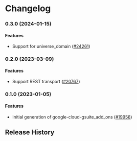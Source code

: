 # Changelog

### 0.3.0 (2024-01-15)

#### Features

* Support for universe_domain ([#24261](https://github.com/googleapis/google-cloud-ruby/issues/24261)) 

### 0.2.0 (2023-03-09)

#### Features

* Support REST transport ([#20767](https://github.com/googleapis/google-cloud-ruby/issues/20767)) 

### 0.1.0 (2023-01-05)

#### Features

* Initial generation of google-cloud-gsuite_add_ons ([#19958](https://github.com/googleapis/google-cloud-ruby/issues/19958)) 

## Release History

